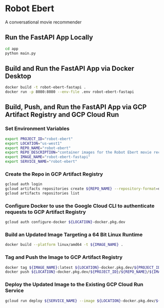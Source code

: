 # Robot Ebert

A conversational movie recommender

## Run the FastAPI App Locally

```bash
cd app
python main.py
```

## Build and Run the FastAPI App via Docker Desktop

```bash
docker build -t robot-ebert-fastapi .
docker run -p 8080:8080 --env-file .env robot-ebert-fastapi
```

## Build, Push, and Run the FastAPI App via GCP Artifact Registry and GCP Cloud Run

### Set Environment Variables

```bash
export PROJECT_ID="robot-ebert"
export LOCATION="us-west1"
export REPO_NAME="robot-ebert"
export REPO_DESCRIPTION="container images for the Robot Ebert movie recommender application"
export IMAGE_NAME="robot-ebert-fastapi"
export SERVICE_NAME="robot-ebert"
```

### Create the Repo in GCP Artifact Registry

```bash
gcloud auth login
gcloud artifacts repositories create ${REPO_NAME} --repository-format=docker --location=${LOCATION} --description=${REPO_DESCRIPTION}
gcloud artifacts repositories list
```

### Configure Docker to use the Google Cloud CLI to authenticate requests to GCP Artifact Registry

```bash
gcloud auth configure-docker ${LOCATION}-docker.pkg.dev
```

### Build an Updated Image Targeting a 64 Bit Linux Runtime

```bash
docker build --platform linux/amd64 -t ${IMAGE_NAME} .
```

### Tag and Push the Image to GCP Artifact Registry

```bash
docker tag ${IMAGE_NAME}:latest ${LOCATION}-docker.pkg.dev/${PROJECT_ID}/${REPO_NAME}/${IMAGE_NAME}:latest
docker push ${LOCATION}-docker.pkg.dev/${PROJECT_ID}/${REPO_NAME}/${IMAGE_NAME}:latest
```

### Deploy the Updated Image to the Existing GCP Cloud Run Service

```bash
gcloud run deploy ${SERVICE_NAME} --image ${LOCATION}-docker.pkg.dev/${PROJECT_ID}/${REPO_NAME}/${IMAGE_NAME}:latest --platform managed --region $LOCATION
```
